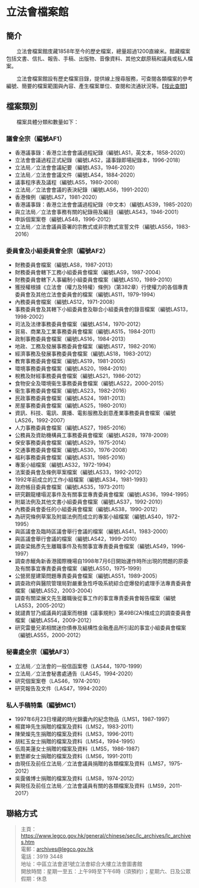 # 立法會檔案館

## 簡介

　　立法會檔案館庋藏1858年至今的歷史檔案，總量超過1200直線米。館藏檔案包括文書、信扎、報告、手稿、出版物、音像資料、其他文獻原稿和議員或私人檔案。

　　立法會檔案館設有歷史檔案目錄，提供線上搜尋服務，可查閱各類檔案的參考編號、簡要的檔案範圍與內容、產生檔案單位、查閱和流通狀況等。【[按此查閲](https://eams.legco.gov.hk/index.aspx?language=zh-TW "CAROL")】

## 檔案類別
　　檔案具體分類和數量如下：

### 議會全宗（編號AF1）
  - 香港議事錄：香港立法會會議過程紀錄（編號LAS1，英文本，1858-2020）
  - 立法會會議過程正式紀錄（編號LAS2，議事錄即場紀錄本，1996-2018） 
  - 立法局／立法會會議紀要（編號LAS3，1946-2020）
  - 立法局／立法會會議文件（編號LAS4，1884-2020）
  - 議事程序表及議程（編號LAS5，1980-2008）
  - 立法局／立法會會議的表決紀錄（編號LAS6，1991-2020）
  - 香港條例（編號LAS7，1981-2020）
  - 香港議事錄：香港立法會會議過程紀錄（中文本）（編號LAS39，1985-2020）
  - 與立法局／立法會事務有關的紀錄冊及編目（編號LAS43，1946-2001）
  - 申訴個案案卷（編號LAS48，1996-2012）
  - 立法局／立法會議員簽署的宗教式或非宗教式宣誓文件（編號LAS56，1983-2016）
### 委員會及小組委員會全宗（編號AF2）
  - 財務委員會檔案（編號LAS8，1987-2013）
  - 財務委員會轄下工務小組委員會檔案（編號LAS9，1987-2004）
  - 財務委員會轄下人事編制小組委員會檔案（編號LAS10，1989-2010）
  - 獲授權根據《立法會（權力及特權）條例》（第382章）行使權力的各個專責委員會及其他立法會委員會的檔案（編號LAS11，1979-1994）
  - 內務委員會檔案（編號LAS12，1971-2008）
  - 事務委員會及其轄下小組委員會及聯合小組委員會的錄音檔案（編號LAS13，1998-2002）
  - 司法及法律事務委員會檔案（編號LAS14，1970-2012）
  - 貿易、商業及工業事務委員會檔案（編號LAS15，1984-2011）
  - 政制事務委員會檔案（編號LAS16，1984-2013）
  - 地政、工務及發展事務委員會檔案（編號LAS17，1982-2016）
  - 經濟事務及發展事務委員會檔案（編號LAS18，1983-2012）
  - 教育事務委員會檔案（編號LAS19，1981-2005）
  - 環境事務委員會檔案（編號LAS20，1984-2010）
  - 稅務及財經事務委員會檔案（編號LAS21，1986-2012）
  - 食物安全及環境衞生事務委員會檔案（編號LAS22，2000-2015）
  - 衞生事務委員會檔案（編號LAS23，1982-2016）
  - 民政事務委員會檔案（編號LAS24，1981-2013）
  - 房屋事務委員會檔案（編號LAS25，1980-2010）
  - 資訊、科技、電訊、廣播、電影服務及創意產業事務委員會檔案（編號LAS26，1992-2007）
  - 人力事務委員會檔案（編號LAS27，1985-2016）
  - 公務員及資助機構員工事務委員會檔案（編號LAS28，1978-2009）
  - 保安事務委員會檔案（編號LAS29，1975-2014）
  - 交通事務委員會檔案（編號LAS30，1976-2008）
  - 福利事務委員會檔案（編號LAS31，1985-2016）
  - 專案小組檔案（編號LAS32，1972-1994）
  - 法案委員會及條例草案檔案（編號LAS33，1992-2012）
  - 1992年前成立的工作小組檔案（編號LAS34，1981-1993）
  - 政府帳目委員會檔案（編號LAS35，1973-2011）
  - 研究觀龍樓塌泥事件及有關事宜專責委員會檔案（編號LAS36，1994-1995）
  - 附屬法例及其他文書小組委員會檔案（編號LAS37，1992-2010）
  - 內務委員會委任的小組委員會檔案（編號LAS38，1990-2012）
  - 為研究條例草案及附屬法例而成立的專案小組檔案（編號LAS40，1972-1995）
  - 與區議會及臨時區議會舉行會議的檔案（編號LAS41，1983-2000）
  - 與區議會舉行會議的檔案（編號LAS42，1999-2010）
  - 調查梁銘彥先生離職事件及有關事宜專責委員會檔案（編號LAS49，1996-1997）
  - 調查赤鱲角新香港國際機場自1998年7月6日開始運作時所出現的問題的原委及有關事宜專責委員會檔案（編號LAS50，1975-1999）
  - 公營房屋建築問題專責委員會檔案（編號LAS51，1989-2005）
  - 調查政府與醫院管理局對嚴重急性呼吸系統綜合症爆發的處理手法專責委員會檔案（編號LAS52，2003-2004）
  - 調查有關梁展文先生離職後從事工作的事宜專責委員會報告檔案（編號LAS53，2005-2012）
  - 就譴責甘乃威議員的議案而根據《議事規則》第49B(2A)條成立的調查委員會檔案（編號LAS54，2009-2012）
  - 研究雷曼兄弟相關迷你債券及結構性金融產品所引起的事宜小組委員會檔案（編號LAS55，2000-2012）
### 秘書處全宗（編號AF3）
  - 立法局／立法會的一般信函案卷（LAS44，1970-1999）
  - 立法局／立法會秘書處通告（LAS45，1994-2020）
  - 研究個案案卷（LAS46，1974-2010）
  - 研究報告及文件（LAS47，1994-2020）
### 私人手稿特集（編號MC1）
  - 1997年6月23日埋藏的時光錦囊內的紀念物品（LMS1，1987-1997）
  - 楊寶坤先生捐贈的檔案及資料（LMS2，1983-2011）
  - 陳榮燦先生捐贈的檔案及資料（LMS3，1996-2011）
  - 胡紅玉女士捐贈的檔案及資料（LMS4，1994-1995）
  - 伍周美蓮女士捐贈的檔案及資料（LMS5，1986-1987）
  - 劉慧卿女士捐贈的檔案及資料（LMS6，1991-2011）
  - 由現任及前任立法局／立法會議員捐贈的各類檔案及資料（LMS7，1975-2012）
  - 吳靄儀博士捐贈的檔案及資料（LMS8，1974-2012）
  - 與現任及前任立法局／立法會議員有關的各類檔案及資料（LMS9，2011-2017）

## 聯絡方式

> 主頁：<https://www.legco.gov.hk/general/chinese/sec/lc_archives/lc_archives.htm>  
> 電郵：<archives@legco.gov.hk>  
> 電話：3919 3448  
> 地址：中區立法會道1號立法會綜合大樓立法會圖書館  
> 開放時間：星期一至五：上午9時至下午6時（須預約）；星期六、日及公眾假期：休息
